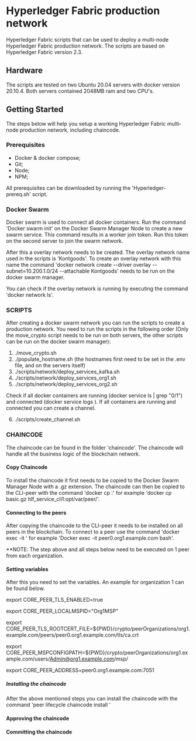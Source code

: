 # Hyperledger Fabric production network
Hyperledger Fabric scripts that can be used to deploy a multi-node Hyperledger Fabric production network. The scripts are based on Hyperledger Fabric version 2.3.

## Hardware
The scripts are tested on two Ubuntu 20.04 servers with docker version 20.10.4. Both servers contained 2048MB ram and two CPU's. 

## Getting Started
The steps below will help you setup a working Hyperledger Fabric multi-node production network, including chaincode. 

### Prerequisites
- Docker & docker compose;
- Git;
- Node;
- NPM;

All prerequisites can be downloaded by running the 'Hyperledger-prereq.sh' script. 

### Docker Swarm
Docker swarm is used to connect all docker containers. Run the command 'Docker swarm init' on the Docker Swarm Manager Node to create a new swarm service. This command results in a worker join token. Run this token on the second server to join the swarm network. 

After this a overlay network needs to be created. The overlay network name used in the scripts is 'Kontgoods'. To create an overlay network with this name the command 'docker network create --driver overlay --subnet=10.200.1.0/24 --attachable Kontgoods' needs to be run on the docker swarm manager. 

You can check if the overlay network is running by executing the command 'docker network ls'. 

### SCRIPTS
After creating a docker swarm network you can run the scripts to create a production network. 
You need to run the scripts in the following order (Only the move_crypto script needs to be run on both servers, the other scripts can be run on the docker swarm manager):
1. ./move_crypto.sh
2. ./populate_hostname.sh (the hostnames first need to be set in the .env file, and on the servers itself)
3. ./scripts/network/deploy_services_kafka.sh
4. ./scripts/network/deploy_services_org1.sh
5. ./scripts/network/deploy_services_org2.sh

Check if all docker containers are running (docker service ls | grep "0/1") and connected (docker service logs <container id>).
If all containers are running and connected you can create a channel.

6. ./scripts/create_channel.sh

### CHAINCODE
The chaincode can be found in the folder 'chaincode'. The chaincode will handle all the business logic of the blockchain network. 

#### Copy Chaincode
To install the chaincode it first needs to be copied to the Docker Swarm Manager Node with a .gz extension. The chaincode can then be copied to the CLI-peer with the command 'docker cp <chaincode package> <docker container>:<docker container path>' for example 'docker cp basic.gz hlf_service_cli1:opt/var/peer/'. 

#### Connecting to the peers
After copying the chaincode to the CLI-peer it needs to be installed on all peers in the blockchain. To connect to a peer use the command 'docker exec -it <container name> <shell name>' for example 'Docker exec -it peer0.org1.example.com bash'. 

**NOTE: The step above and all steps below need to be executed on 1 peer from each organization. 

#### Setting variables
After this you need to set the variables. An example for organization 1 can be found below.

export CORE_PEER_TLS_ENABLED=true
  
export CORE_PEER_LOCALMSPID="Org1MSP"
  
export CORE_PEER_TLS_ROOTCERT_FILE=${PWD}/crypto/peerOrganizations/org1.example.com/peers/peer0.org1.example.com/tls/ca.crt
  
export CORE_PEER_MSPCONFIGPATH=${PWD}/crypto/peerOrganizations/org1.example.com/users/Admin@org1.example.com/msp/
  
export CORE_PEER_ADDRESS=peer0.org1.example.com:7051

##### Installing the chaincode
After the above mentioned steps you can install the chaincode with the command 'peer lifecycle chaincode install <chaincode package>' 
  
  
#### Approving the chaincode
  
  
#### Committing the chaincode











